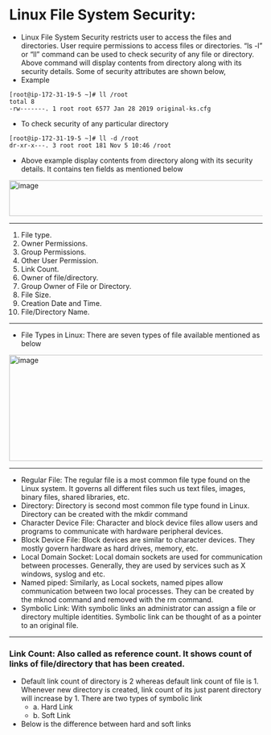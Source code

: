 # Linux File System Security:
  - Linux File System Security restricts user to access the files and directories. User require permissions to access files or directories. “ls -l” or “ll” command can be used to check security of any file or directory. Above command will display contents from directory along with its security details. Some of security attributes are shown below,
- Example
```
[root@ip-172-31-19-5 ~]# ll /root
total 8
-rw-------. 1 root root 6577 Jan 28 2019 original-ks.cfg
```
- To check security of any particular directory
```
[root@ip-172-31-19-5 ~]# ll -d /root
dr-xr-x---. 3 root root 181 Nov 5 10:46 /root
```
- Above example display contents from directory along with its security details. It contains ten fields as mentioned below

<img width="631" height="71" alt="image" src="https://github.com/user-attachments/assets/57bb1180-d913-4811-b205-ba4f31a31f03" />

---

1. File type.
2. Owner Permissions.
3. Group Permissions.
4. Other User Permission.
5. Link Count.
6. Owner of file/directory.
7. Group Owner of File or Directory.
8. File Size.
9. Creation Date and Time.
10. File/Directory Name.
---

- File Types in Linux: There are seven types of file available mentioned as below

<img width="858" height="211" alt="image" src="https://github.com/user-attachments/assets/61c05b5c-364b-4f7d-a351-ddf42e5ea72f" />

---
- Regular File: The regular file is a most common file type found on the Linux system. It governs all different files such us text files, images, binary files, shared libraries, etc.
- Directory: Directory is second most common file type found in Linux. Directory can be created with the mkdir command
- Character Device File: Character and block device files allow users and programs to communicate with hardware peripheral devices.
- Block Device File: Block devices are similar to character devices. They mostly govern hardware as hard drives, memory, etc.
- Local Domain Socket: Local domain sockets are used for communication between processes. Generally, they are used by services such as X windows, syslog and etc.
- Named piped: Similarly, as Local sockets, named pipes allow communication between two local processes. They can be created by the mknod command and removed with the rm command.
- Symbolic Link: With symbolic links an administrator can assign a file or directory multiple identities. Symbolic link can be thought of as a pointer to an original file.
---
### Link Count: Also called as reference count. It shows count of links of file/directory that has been created.
- Default link count of directory is 2 whereas default link count of file is 1. Whenever new directory is created, link count of its just parent directory will increase by 1.
There are two types of symbolic link
   - a. Hard Link
   - b. Soft Link
- Below is the difference between hard and soft links
















































































